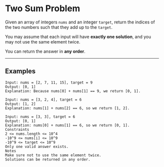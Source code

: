 # Two Sum Problem

Given an array of integers `nums` and an integer `target`, return the indices of the two numbers such that they add up to the `target`.

You may assume that each input will have **exactly one solution**, and you may not use the same element twice.

You can return the answer in **any order**.

---

## Examples
```plaintext
Input: nums = [2, 7, 11, 15], target = 9
Output: [0, 1]
Explanation: Because nums[0] + nums[1] == 9, we return [0, 1].

Input: nums = [3, 2, 4], target = 6
Output: [1, 2]
Explanation: nums[1] + nums[2] == 6, so we return [1, 2].

Input: nums = [3, 3], target = 6
Output: [0, 1]
Explanation: nums[0] + nums[1] == 6, so we return [0, 1].
Constraints
2 <= nums.length <= 10^4
-10^9 <= nums[i] <= 10^9
-10^9 <= target <= 10^9
Only one valid answer exists.
Notes
Make sure not to use the same element twice.
Solutions can be returned in any order.

